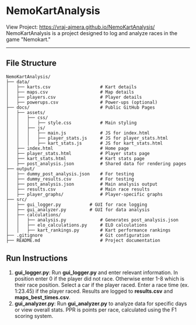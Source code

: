 # **NemoKartAnalysis**

View Project: https://vraj-ajmera.github.io/NemoKartAnalysis/
NemoKartAnalysis is a project designed to log and analyze races in the game "Nemokart."

---

## **File Structure**

```plaintext
NemoKartAnalysis/
├── data/
│   ├── karts.csv                   # Kart details
│   ├── maps.csv                    # Map details
│   ├── players.csv                 # Player details
│   ├── powerups.csv                # Power-ups (optional)
├── docs/                           # Public GitHub Pages
│   ├── assets/
│   │   ├── css/
│   │   │   ├── style.css           # Main styling
│   │   ├── js/
│   │   │   ├── main.js             # JS for index.html
│   │   │   ├── player_stats.js     # JS for player_stats.html
│   │   │   ├── kart_stats.js       # JS for kart_stats.html
│   ├── index.html                  # Home page
│   ├── player_stats.html           # Player stats page
│   ├── kart_stats.html             # Kart stats page
│   ├── post_analysis.json          # Shared data for rendering pages
├── output/
│   ├── dummy_post_analysis.json    # For testing
│   ├── dummy_results.csv           # For testing
│   ├── post_analysis.json          # Main analysis output
│   ├── results.csv                 # Main race results
│   ├── player_graphs/              # Player-specific graphs
├── src/
│   ├── gui_logger.py           # GUI for race logging
│   ├── gui_analyzer.py         # GUI for data analysis
│   ├── calculations/
│   │   ├── analysis.py             # Generates post_analysis.json
│   │   ├── elo_calculations.py     # ELO calculations
│   │   ├── kart_rankings.py        # Kart performance rankings
├── .gitignore                      # Git configuration
├── README.md                       # Project documentation

```

## **Run Instructions**
1. **gui_logger.py**: Run **gui_logger.py** and enter relevant information. In position enter 0 if the player did not race. Otherwise enter 1-8 which is their race position. Select a car if the player raced. Enter a race time (ex. 1:23.45) if the player raced. Results are logged to **results.csv** and **maps_best_times.csv**.
2. **gui_analyzer.py**: Run **gui_analyzer.py** to analyze data for specific days or view overall stats. PPR is points per race, calculated using the F1 scoring system.